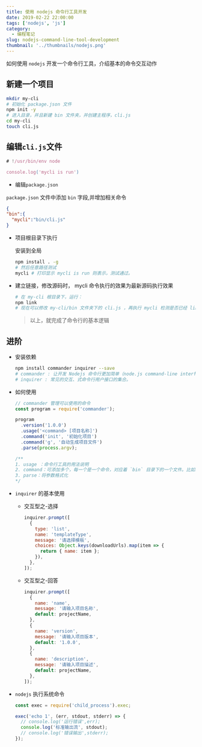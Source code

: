```yaml
---
title: 使用 nodejs 命令行工具开发
date: 2019-02-22 22:00:00
tags: ['nodejs', 'js']
category:
  - 编程笔记
slug: nodejs-command-line-tool-development
thumbnail: '../thumbnails/nodejs.png'
---
```


如何使用 `nodejs` 开发一个命令行工具，介绍基本的命令交互动作

## 新建一个项目

```bash
mkdir my-cli
# 初始化 package.json 文件
npm init -y
# 进入目录，并且新建 bin 文件夹，并创建主程序，cli.js
cd my-cli
touch cli.js
```

## 编辑`cli.js`文件

```js
# !/usr/bin/env node

console.log('mycli is run')
```

- 编辑`package.json`

`package.json` 文件中添加 `bin` 字段,并增加相关命令

```json
{
"bin":{
  "mycli":"bin/cli.js"
}
```

- 项目根目录下执行

  安装到全局

  ```bash
  npm install . -g
  # 然后任意路径测试
  mycli # 打印显示 mycli is run 则表示，测试通过。
  ```

- 建立链接，修改源码时， mycli 命令执行的效果为最新源码执行效果

  ```bash
  # 在 my-cli 根目录下，运行：
  npm link
  # 现在可以修改 my-cli/bin 文件夹下的 cli.js ，再执行 mycli 检测是否已经 link 成功了
  ```

  > 以上，就完成了命令行的基本逻辑

## 进阶

- 安装依赖

  ```bash
  npm install commander inquirer --save
  # commander : 让开发 Nodejs 命令行更加简单（node.js command-line interfaces made easy）
  # inquirer : 常见的交互、式命令行用户接口的集合。
  ```

- 如何使用

  ```js
  // commander 管理可以使用的命令
  const program = require('commander');

  program
    .version('1.0.0')
    .usage('<command> [项目名称]')
    .command('init', '初始化项目')
    .command('g', '自动生成项目文件')
    .parse(process.argv);

  /**
  1. usage ：命令行工具的用法说明
  2. command：可添加多个，每一个是一个命令，对应着 `bin` 目录下的一个文件。比如以上的对应 bin 目录下的 wflow-init.js 和 wflow-g.js；
  3. parse：将参数格式化
  */
  ```

- `inquirer` 的基本使用

  - 交互型之-选择

    ```js
    inquirer.prompt([
      {
        type: 'list',
        name: 'templateType',
        message: '请选择模板',
        choices: Object.keys(downloadUrls).map(item => {
          return { name: item };
        }),
      },
    ]);
    ```

  - 交互型之-回答

    ```js
    inquirer.prompt([
      {
        name: 'name',
        message: '请输入项目名称',
        default: projectName,
      },
      {
        name: 'version',
        message: '请输入项目版本',
        default: '1.0.0',
      },
      {
        name: 'description',
        message: '请输入项目描述',
        default: projectName,
      },
    ]);
    ```

- `nodejs` 执行系统命令

  ```js
  const exec = require('child_process').exec;

  exec('echo 1', (err, stdout, stderr) => {
    // console.log('运行错误',err);
    console.log('标准输出流', stdout);
    // console.log('错误输出',stderr);
  });
  ```

